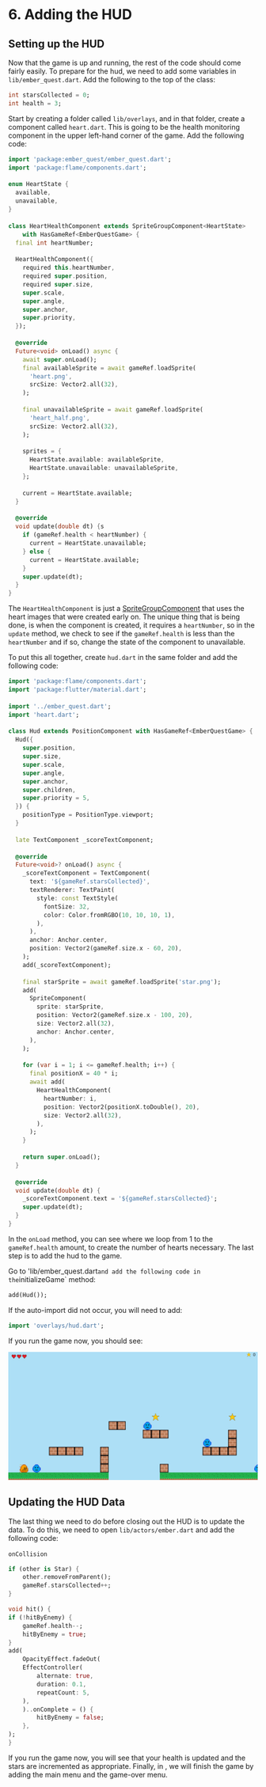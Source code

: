 # 6. Adding the HUD


## Setting up the HUD

Now that the game is up and running, the rest of the code should come fairly easily.  To prepare for
the hud, we need to add some variables in `lib/ember_quest.dart`.  Add the following to the top of
the class:

```dart
int starsCollected = 0;
int health = 3;
```

Start by creating a folder called `lib/overlays`, and in that folder, create a component called
`heart.dart`.  This is going to be the health monitoring component in the upper left-hand corner of
the game.  Add the following code:

```dart
import 'package:ember_quest/ember_quest.dart';
import 'package:flame/components.dart';

enum HeartState {
  available,
  unavailable,
}

class HeartHealthComponent extends SpriteGroupComponent<HeartState>
    with HasGameRef<EmberQuestGame> {
  final int heartNumber;

  HeartHealthComponent({
    required this.heartNumber,
    required super.position,
    required super.size,
    super.scale,
    super.angle,
    super.anchor,
    super.priority,
  });

  @override
  Future<void> onLoad() async {
    await super.onLoad();
    final availableSprite = await gameRef.loadSprite(
      'heart.png',
      srcSize: Vector2.all(32),
    );

    final unavailableSprite = await gameRef.loadSprite(
      'heart_half.png',
      srcSize: Vector2.all(32),
    );

    sprites = {
      HeartState.available: availableSprite,
      HeartState.unavailable: unavailableSprite,
    };

    current = HeartState.available;
  }

  @override
  void update(double dt) {s
    if (gameRef.health < heartNumber) {
      current = HeartState.unavailable;
    } else {
      current = HeartState.available;
    }
    super.update(dt);
  }
}

```

The `HeartHealthComponent` is just a [SpriteGroupComponent](../../flame/components.md#spritegroup)
that uses the heart images that were created early on.  The unique thing that is being done, is when
the component is created, it requires a `heartNumber`, so in the `update` method, we check to see if
the `gameRef.health` is less than the `heartNumber` and if so, change the state of the component to
unavailable.

To put this all together, create `hud.dart` in the same folder and add the following code:

```dart
import 'package:flame/components.dart';
import 'package:flutter/material.dart';

import '../ember_quest.dart';
import 'heart.dart';

class Hud extends PositionComponent with HasGameRef<EmberQuestGame> {
  Hud({
    super.position,
    super.size,
    super.scale,
    super.angle,
    super.anchor,
    super.children,
    super.priority = 5,
  }) {
    positionType = PositionType.viewport;
  }

  late TextComponent _scoreTextComponent;

  @override
  Future<void>? onLoad() async {
    _scoreTextComponent = TextComponent(
      text: '${gameRef.starsCollected}',
      textRenderer: TextPaint(
        style: const TextStyle(
          fontSize: 32,
          color: Color.fromRGBO(10, 10, 10, 1),
        ),
      ),
      anchor: Anchor.center,
      position: Vector2(gameRef.size.x - 60, 20),
    );
    add(_scoreTextComponent);

    final starSprite = await gameRef.loadSprite('star.png');
    add(
      SpriteComponent(
        sprite: starSprite,
        position: Vector2(gameRef.size.x - 100, 20),
        size: Vector2.all(32),
        anchor: Anchor.center,
      ),
    );

    for (var i = 1; i <= gameRef.health; i++) {
      final positionX = 40 * i;
      await add(
        HeartHealthComponent(
          heartNumber: i,
          position: Vector2(positionX.toDouble(), 20),
          size: Vector2.all(32),
        ),
      );
    }

    return super.onLoad();
  }

  @override
  void update(double dt) {
    _scoreTextComponent.text = '${gameRef.starsCollected}';
    super.update(dt);
  }
}

```

In the `onLoad` method, you can see where we loop from 1 to the `gameRef.health` amount, to create
the number of hearts necessary.  The last step is to add the hud to the game.

Go to 'lib/ember_quest.dart` and add the following code in the `initializeGame` method:

```dart
add(Hud());
```

If the auto-import did not occur, you will need to add:

```dart
import 'overlays/hud.dart';
```

If you run the game now, you should see:

![HUD Loaded](../../images/tutorials/platformer/Step6HUD.jpg)


## Updating the HUD Data

The last thing we need to do before closing out the HUD is to update the data.  To do this, we need
to open `lib/actors/ember.dart` and add the following code:

`onCollision`

```dart
if (other is Star) {
    other.removeFromParent();
    gameRef.starsCollected++;
}
```

```dart
void hit() {
if (!hitByEnemy) {
    gameRef.health--;
    hitByEnemy = true;
}
add(
    OpacityEffect.fadeOut(
    EffectController(
        alternate: true,
        duration: 0.1,
        repeatCount: 5,
    ),
    )..onComplete = () {
        hitByEnemy = false;
    },
);
}
```

If you run the game now, you will see that your health is updated and the stars are incremented as
appropriate.  Finally, in [](step_7), we will finish the game by adding the main menu and the
game-over menu.
